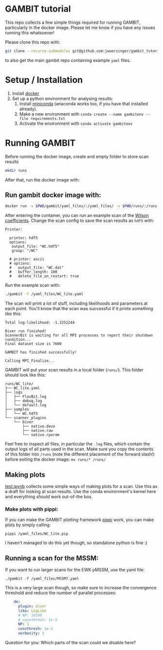 # GAMBIT tutorial

This repo collects a few simple things required for running GAMBIT, particularly in the docker image.
Please let me know if you have any issues running this whatsoever!

Please clone this repo with:
```bash
git clone --recurse-submodules git@github.com:jwuerzinger/gambit_tutorial.git
```
to also get the main gambit repo containing example `yaml` files.

# Setup / Installation

1. Install [docker](https://www.docker.com)
2. Set up a python environment for analysing results:
   1. Install [miniconda](https://docs.anaconda.com/miniconda/) (anaconda works too, if you have that installed already).
   2. Make a new environment with `conda create --name gambitenv --file requirements.txt`
   3. Activate the environment with `conda activate gambitenv`

# Running GAMBIT

Before running the docker image, create and empty folder to store scan results

```bash
mkdir runs
```

After that, run the docker image with:

## Run gambit docker image with:
```bash
docker run -v $PWD/gambit/yaml_files/:/yaml_files/ -v $PWD/runs/:/runs -it --rm gambitbsm/gambit-pippi
```

After entering the container, you can run an example scan of the [Wilson coefficients](https://gambitbsm.org/tutorials/TRIUMF/GAMBIT_Tutorial_Part_2.pdf). 
Change the scan config to save the scan results as `hdf5` with:
```
Printer:

  printer: hdf5
  options:
   output_file: "WC.hdf5"
   group: "/WC"

  # printer: ascii
  # options:
  #   output_file: "WC.dat"
  #   buffer_length: 100
  #   delete_file_on_restart: true
```
Run the example scan with:

```bash
./gambit -f /yaml_files/WC_lite.yaml
```

The scan will print a lot of stuff, including likelihoods and parameters at each point. You'll know that the scan was successful if it prints something like this:
```
Total log-likelihood: -1.3252244

Diver run finished!
ScannerBit is waiting for all MPI processes to report their shutdown condition...
Final dataset size is 7600

GAMBIT has finished successfully!

Calling MPI_Finalize...
```

GAMBIT will put your scan results in a local folder (`runs/`). This folder should look like this:
```
runs/WC_lite/
├── WC_lite.yaml
├── logs
│   ├── FlavBit.log
│   ├── debug.log
│   └── default.log
├── samples
│   └── WC.hdf5
└── scanner_plugins
    └── Diver
        ├── native.devo
        ├── native.raw
        └── native.rparam
```
Feel free to inspect all files, in particular the `.log` files, which contain the output logs of all parts used in the scan.
Make sure you copy the contents of this folder into `/runs` (note the different placement of the forward slash!) before exiting the docker image: `mv runs/* /runs/`

## Making plots

[test.ipynb](test.ipynb) collects some simple ways of making plots for a scan. Use this as a draft for looking at scan results. Use the conda environment's kernel here and everything *should* work out-of-the box.

### Make plots with pippi:

If you can make the GAMBIT plotting framework [pippi](https://github.com/tegonzalo/pippi) work, you can make plots by simply calling:
```
pippi /yaml_files/WC_lite.pip
```
I haven't managed to do this yet though, so standalone python is fine :)

## Running a scan for the MSSM:

If you want to run larger scans for the EWK pMSSM, use the yaml file:
```
./gambit -f /yaml_files/MSSM7.yaml
```
This is a very large scan though, so make sure to increase the convergence threshold and reduce the number of parallel processes:

```yaml
    de:
      plugin: diver
      like: LogLike
      # NP: 19200
      # convthresh: 1e-5
      NP: 1
      convthresh: 1e-1
      verbosity: 1
```

Question for you: Which parts of the scan could we disable here?